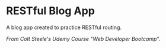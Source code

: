 # RESTful Blog App
A blog app created to practice RESTful routing.

_From Colt Steele's Udemy Course "Web Developer Bootcamp"._